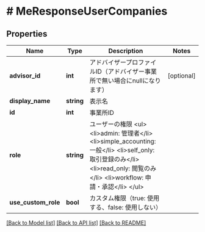 # # MeResponseUserCompanies

## Properties

Name | Type | Description | Notes
------------ | ------------- | ------------- | -------------
**advisor_id** | **int** | アドバイザープロファイルID（アドバイザー事業所で無い場合にnullになります） | [optional]
**display_name** | **string** | 表示名 |
**id** | **int** | 事業所ID |
**role** | **string** | ユーザーの権限 &lt;ul&gt; &lt;li&gt;admin: 管理者&lt;/li&gt; &lt;li&gt;simple_accounting: 一般&lt;/li&gt; &lt;li&gt;self_only: 取引登録のみ&lt;/li&gt; &lt;li&gt;read_only: 閲覧のみ&lt;/li&gt; &lt;li&gt;workflow: 申請・承認&lt;/li&gt; &lt;/ul&gt; |
**use_custom_role** | **bool** | カスタム権限（true: 使用する、false: 使用しない） |

[[Back to Model list]](../../README.md#models) [[Back to API list]](../../README.md#endpoints) [[Back to README]](../../README.md)
